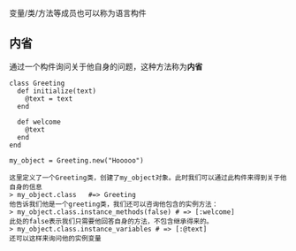变量/类/方法等成员也可以称为语言构件
## 内省
通过一个构件询问关于他自身的问题，这种方法称为**内省**

```
class Greeting
  def initialize(text)
	@text = text
  end
  
  def welcome
	@text
  end
end

my_object = Greeting.new("Hooooo")
```

	这里定义了一个Greeting类，创建了my_object对象。此时我们可以通过此构件来得到关于他自身的信息
	> my_object.class   #=> Greeting
	他告诉我们他是一个greeting类，我们还可以咨询他包含的实例方法：
	> my_object.class.instance_methods(false) # => [:welcome]
	此处的false表示我们只需要他回答自身的方法，不包含继承得来的。
	> my_object.class.instance_variables # => [:@text]
	还可以这样来询问他的实例变量

